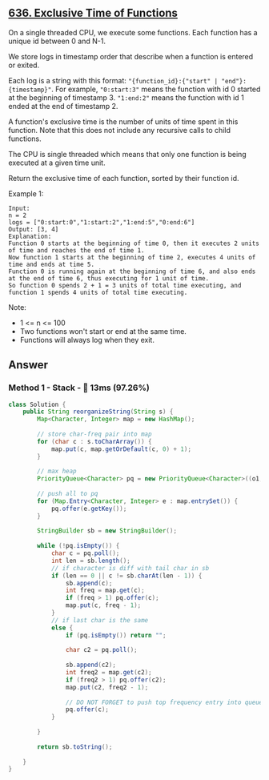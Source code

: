 ## [636. Exclusive Time of Functions](https://leetcode.com/problems/exclusive-time-of-functions/)

On a single threaded CPU, we execute some functions.  Each function has a unique id between 0 and N-1.

We store logs in timestamp order that describe when a function is entered or exited.

Each log is a string with this format: `"{function_id}:{"start" | "end"}:{timestamp}"`.  For example, `"0:start:3"` means the function with id 0 started at the beginning of timestamp 3.  `"1:end:2"` means the function with id 1 ended at the end of timestamp 2.

A function's exclusive time is the number of units of time spent in this function.  Note that this does not include any recursive calls to child functions.

The CPU is single threaded which means that only one function is being executed at a given time unit.

Return the exclusive time of each function, sorted by their function id.

 

Example 1:


```
Input:
n = 2
logs = ["0:start:0","1:start:2","1:end:5","0:end:6"]
Output: [3, 4]
Explanation:
Function 0 starts at the beginning of time 0, then it executes 2 units of time and reaches the end of time 1.
Now function 1 starts at the beginning of time 2, executes 4 units of time and ends at time 5.
Function 0 is running again at the beginning of time 6, and also ends at the end of time 6, thus executing for 1 unit of time. 
So function 0 spends 2 + 1 = 3 units of total time executing, and function 1 spends 4 units of total time executing.
```

Note:

- 1 <= n <= 100
- Two functions won't start or end at the same time.
- Functions will always log when they exit.

## Answer
### Method 1 - Stack - :rocket: 13ms (97.26%)

```java
class Solution {
    public String reorganizeString(String s) {
        Map<Character, Integer> map = new HashMap();
        
        // store char-freq pair into map
        for (char c : s.toCharArray()) {
            map.put(c, map.getOrDefault(c, 0) + 1);
        }
        
        // max heap
        PriorityQueue<Character> pq = new PriorityQueue<Character>((o1, o2) -> map.get(o2) - map.get(o1));
        
        // push all to pq
        for (Map.Entry<Character, Integer> e : map.entrySet()) {
            pq.offer(e.getKey());
        }
        
        StringBuilder sb = new StringBuilder();
        
        while (!pq.isEmpty()) {
            char c = pq.poll();
            int len = sb.length();
            // if character is diff with tail char in sb
            if (len == 0 || c != sb.charAt(len - 1)) {
                sb.append(c);
                int freq = map.get(c);
                if (freq > 1) pq.offer(c);
                map.put(c, freq - 1);
            } 
            // if last char is the same
            else {
                if (pq.isEmpty()) return "";
                
                char c2 = pq.poll();
                                
                sb.append(c2);
                int freq2 = map.get(c2);
                if (freq2 > 1) pq.offer(c2);
                map.put(c2, freq2 - 1);
                
                // DO NOT FORGET to push top frequency entry into queue as well
                pq.offer(c);
            }
            
        }
        
        return sb.toString();
        
    }
}
```
